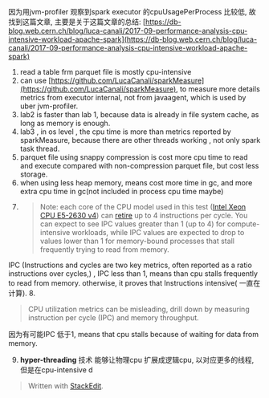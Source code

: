 因为用jvm-profiler 观察到spark executor 的cpuUsagePerProcess 比较低, 故找到这篇文章, 主要是关于这篇文章的总结: 
[https://db-blog.web.cern.ch/blog/luca-canali/2017-09-performance-analysis-cpu-intensive-workload-apache-spark](https://db-blog.web.cern.ch/blog/luca-canali/2017-09-performance-analysis-cpu-intensive-workload-apache-spark)

1. read a table frm parquet file is mostly cpu-intensive
2. can use [https://github.com/LucaCanali/sparkMeasure](https://github.com/LucaCanali/sparkMeasure), to measure more details metrics from executor internal, not from javaagent, which is used by uber jvm-profiler.
3. lab2 is faster than lab 1, because data is already in file system cache, as long as memory is enough.
4. lab3 , in os level , the cpu time is more than metrics reported by sparkMeasure, because there are other threads working , not only spark task thread.
5. parquet file using snappy compression is cost more cpu time to read and execute compared with non-compression parquet file, but cost less storage. 
6. when using less heap memory, means cost more time in gc, and more extra cpu time in gc(not included in process cpu time maybe)
7. >Note: each core of the CPU model used in this test ([Intel Xeon CPU E5-2630 v4](https://ark.intel.com/products/92981/Intel-Xeon-Processor-E5-2630-v4-25M-Cache-2_20-GHz)) can [retire](https://software.intel.com/en-us/forums/intel-vtune-amplifier-xe/topic/311170) up to 4 instructions per cycle. You can expect to see IPC values greater than 1 (up to 4) for compute-intensive workloads, while IPC values are expected to drop to values lower than 1 for memory-bound processes that stall frequently trying to read from memory.

IPC (Instructions and cycles are two key metrics, often reported as a ratio instructions over cycles,) , IPC less than 1, means than cpu stalls frequently to read from memory. otherwise, it proves that
Instructions intensive( 一直在计算).
8.
>CPU utilization metrics can be misleading, drill down by measuring instruction per cycle (IPC) and memory throughput.

因为有可能IPC 低于1, means that cpu stalls because of waiting for data from memory. 

9. **hyper-threading** 技术 能够让物理cpu 扩展成逻辑cpu, 以对应更多的线程, 但是在cpu-intensive d

> Written with [StackEdit](https://stackedit.io/).
<!--stackedit_data:
eyJoaXN0b3J5IjpbMjExNzg2NTkzMCwtNDc4OTE2MDU4LC0yMD
YzNTMwNzc4LC0xNjg5MTYwNjEwLDI2MzUzNzE4MywxODgzODM3
OTc4LDU3ODI3NTEzMiw4MDEwNjg0MV19
-->